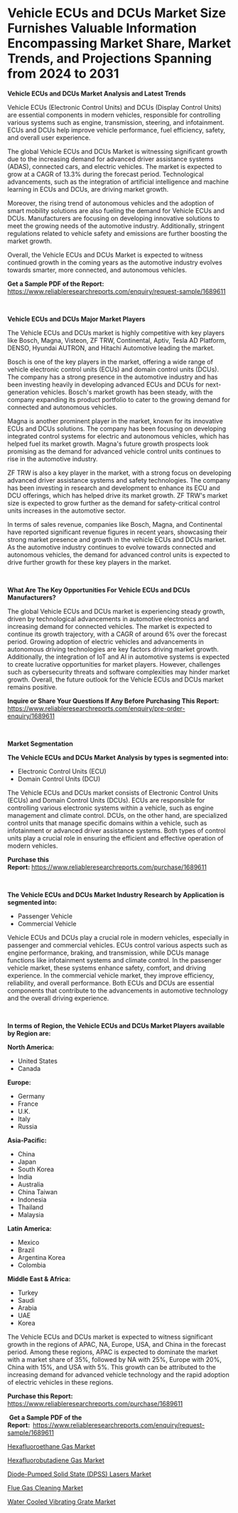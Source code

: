 <p><h1>Vehicle ECUs and DCUs Market Size Furnishes Valuable Information Encompassing Market Share, Market Trends, and Projections Spanning from 2024 to 2031</h1></p><p><strong>Vehicle ECUs and DCUs Market Analysis and Latest Trends</strong></p>
<p><p>Vehicle ECUs (Electronic Control Units) and DCUs (Display Control Units) are essential components in modern vehicles, responsible for controlling various systems such as engine, transmission, steering, and infotainment. ECUs and DCUs help improve vehicle performance, fuel efficiency, safety, and overall user experience.</p><p>The global Vehicle ECUs and DCUs Market is witnessing significant growth due to the increasing demand for advanced driver assistance systems (ADAS), connected cars, and electric vehicles. The market is expected to grow at a CAGR of 13.3% during the forecast period. Technological advancements, such as the integration of artificial intelligence and machine learning in ECUs and DCUs, are driving market growth.</p><p>Moreover, the rising trend of autonomous vehicles and the adoption of smart mobility solutions are also fueling the demand for Vehicle ECUs and DCUs. Manufacturers are focusing on developing innovative solutions to meet the growing needs of the automotive industry. Additionally, stringent regulations related to vehicle safety and emissions are further boosting the market growth.</p><p>Overall, the Vehicle ECUs and DCUs Market is expected to witness continued growth in the coming years as the automotive industry evolves towards smarter, more connected, and autonomous vehicles.</p></p>
<p><strong>Get a Sample PDF of the Report:&nbsp;</strong> <a href="https://www.reliableresearchreports.com/enquiry/request-sample/1689611">https://www.reliableresearchreports.com/enquiry/request-sample/1689611</a></p>
<p>&nbsp;</p>
<p><strong>Vehicle ECUs and DCUs Major Market Players</strong></p>
<p><p>The Vehicle ECUs and DCUs market is highly competitive with key players like Bosch, Magna, Visteon, ZF TRW, Continental, Aptiv, Tesla AD Platform, DENSO, Hyundai AUTRON, and Hitachi Automotive leading the market. </p><p>Bosch is one of the key players in the market, offering a wide range of vehicle electronic control units (ECUs) and domain control units (DCUs). The company has a strong presence in the automotive industry and has been investing heavily in developing advanced ECUs and DCUs for next-generation vehicles. Bosch's market growth has been steady, with the company expanding its product portfolio to cater to the growing demand for connected and autonomous vehicles. </p><p>Magna is another prominent player in the market, known for its innovative ECUs and DCUs solutions. The company has been focusing on developing integrated control systems for electric and autonomous vehicles, which has helped fuel its market growth. Magna's future growth prospects look promising as the demand for advanced vehicle control units continues to rise in the automotive industry. </p><p>ZF TRW is also a key player in the market, with a strong focus on developing advanced driver assistance systems and safety technologies. The company has been investing in research and development to enhance its ECU and DCU offerings, which has helped drive its market growth. ZF TRW's market size is expected to grow further as the demand for safety-critical control units increases in the automotive sector. </p><p>In terms of sales revenue, companies like Bosch, Magna, and Continental have reported significant revenue figures in recent years, showcasing their strong market presence and growth in the vehicle ECUs and DCUs market. As the automotive industry continues to evolve towards connected and autonomous vehicles, the demand for advanced control units is expected to drive further growth for these key players in the market.</p></p>
<p>&nbsp;</p>
<p><strong>What Are The Key Opportunities For Vehicle ECUs and DCUs Manufacturers?</strong></p>
<p><p>The global Vehicle ECUs and DCUs market is experiencing steady growth, driven by technological advancements in automotive electronics and increasing demand for connected vehicles. The market is expected to continue its growth trajectory, with a CAGR of around 6% over the forecast period. Growing adoption of electric vehicles and advancements in autonomous driving technologies are key factors driving market growth. Additionally, the integration of IoT and AI in automotive systems is expected to create lucrative opportunities for market players. However, challenges such as cybersecurity threats and software complexities may hinder market growth. Overall, the future outlook for the Vehicle ECUs and DCUs market remains positive.</p></p>
<p><strong>Inquire or Share Your Questions If Any Before Purchasing This Report:</strong> <a href="https://www.reliableresearchreports.com/enquiry/pre-order-enquiry/1689611">https://www.reliableresearchreports.com/enquiry/pre-order-enquiry/1689611</a></p>
<p>&nbsp;</p>
<p><strong>Market Segmentation</strong></p>
<p><strong>The Vehicle ECUs and DCUs Market Analysis by types is segmented into:</strong></p>
<p><ul><li>Electronic Control Units (ECU)</li><li>Domain Control Units (DCU)</li></ul></p>
<p><p>The Vehicle ECUs and DCUs market consists of Electronic Control Units (ECUs) and Domain Control Units (DCUs). ECUs are responsible for controlling various electronic systems within a vehicle, such as engine management and climate control. DCUs, on the other hand, are specialized control units that manage specific domains within a vehicle, such as infotainment or advanced driver assistance systems. Both types of control units play a crucial role in ensuring the efficient and effective operation of modern vehicles.</p></p>
<p><strong>Purchase this Report:&nbsp;</strong><a href="https://www.reliableresearchreports.com/purchase/1689611">https://www.reliableresearchreports.com/purchase/1689611</a></p>
<p>&nbsp;</p>
<p><strong>The Vehicle ECUs and DCUs Market Industry Research by Application is segmented into:</strong></p>
<p><ul><li>Passenger Vehicle</li><li>Commercial Vehicle</li></ul></p>
<p><p>Vehicle ECUs and DCUs play a crucial role in modern vehicles, especially in passenger and commercial vehicles. ECUs control various aspects such as engine performance, braking, and transmission, while DCUs manage functions like infotainment systems and climate control. In the passenger vehicle market, these systems enhance safety, comfort, and driving experience. In the commercial vehicle market, they improve efficiency, reliability, and overall performance. Both ECUs and DCUs are essential components that contribute to the advancements in automotive technology and the overall driving experience.</p></p>
<p>&nbsp;</p>
<p><strong>In terms of Region, the Vehicle ECUs and DCUs Market Players available by Region are:</strong></p>
<p>
    <p> <strong> North America: </strong>
        <ul>
            <li>United States</li>
            <li>Canada</li>
        </ul>
        </p> 
    <p> <strong> Europe: </strong>
        <ul>
            <li>Germany</li>
            <li>France</li>
            <li>U.K.</li>
            <li>Italy</li>
            <li>Russia</li>
        </ul>
        </p> 
    <p> <strong> Asia-Pacific: </strong>
        <ul>
            <li>China</li>
            <li>Japan</li>
            <li>South Korea</li>
            <li>India</li>
            <li>Australia</li>
            <li>China Taiwan</li>
            <li>Indonesia</li>
            <li>Thailand</li>
            <li>Malaysia</li>
        </ul>
        </p> 
    <p> <strong> Latin America: </strong>
        <ul>
            <li>Mexico</li>
            <li>Brazil</li>
            <li>Argentina Korea</li>
            <li>Colombia</li>
        </ul>
        </p> 
    <p> <strong> Middle East & Africa: </strong>
        <ul>
            <li>Turkey</li>
            <li>Saudi</li>
            <li>Arabia</li>
            <li>UAE</li>
            <li>Korea</li>
        </ul>
    </p>
    </p>
<p><p>The Vehicle ECUs and DCUs market is expected to witness significant growth in the regions of APAC, NA, Europe, USA, and China in the forecast period. Among these regions, APAC is expected to dominate the market with a market share of 35%, followed by NA with 25%, Europe with 20%, China with 15%, and USA with 5%. This growth can be attributed to the increasing demand for advanced vehicle technology and the rapid adoption of electric vehicles in these regions.</p></p>
<p><strong>Purchase this Report: </strong><a href="https://www.reliableresearchreports.com/purchase/1689611">https://www.reliableresearchreports.com/purchase/1689611</a></p>
<p>&nbsp;<strong>Get a Sample PDF of the Report:&nbsp;&nbsp;</strong><a href="https://www.reliableresearchreports.com/enquiry/request-sample/1689611">https://www.reliableresearchreports.com/enquiry/request-sample/1689611</a></p>
<p><strong></strong></p>
<p><p><a href="https://issuu.com/reportprime-2/docs/hexafluoroethane-gas-market-size-2030.pptx">Hexafluoroethane Gas Market</a></p><p><a href="https://issuu.com/reportprime-2/docs/hexafluorobutadiene-gas-market-size-2030.pptx">Hexafluorobutadiene Gas Market</a></p><p><a href="https://github.com/GroverBarry/Market-Research-Report-List-4/blob/main/diode-pumped-solid-state-dpss-lasers-market.md">Diode-Pumped Solid State (DPSS) Lasers Market</a></p><p><a href="https://github.com/kathiaseamanalvaradovlprc2h/Market-Research-Report-List-1/blob/main/flue-gas-cleaning-market.md">Flue Gas Cleaning Market</a></p><p><a href="https://github.com/wusalecollins540tpqoz/Market-Research-Report-List-1/blob/main/water-cooled-vibrating-grate-market.md">Water Cooled Vibrating Grate Market</a></p></p>